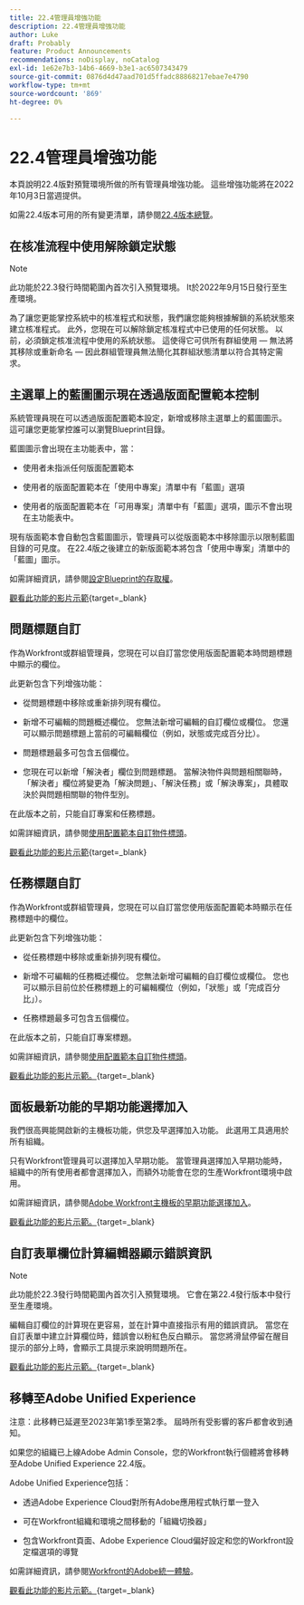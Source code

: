 ```yaml
---
title: 22.4管理員增強功能
description: 22.4管理員增強功能
author: Luke
draft: Probably
feature: Product Announcements
recommendations: noDisplay, noCatalog
exl-id: 1e62e7b3-14b6-4669-b3e1-ac6507343479
source-git-commit: 0876d4d47aad701d5ffadc88868217ebae7e4790
workflow-type: tm+mt
source-wordcount: '869'
ht-degree: 0%

---
```


# 22.4管理員增強功能

本頁說明22.4版對預覽環境所做的所有管理員增強功能。 這些增強功能將在2022年10月3日當週提供。

如需22.4版本可用的所有變更清單，請參閱[22.4版本總覽](/help/quicksilver/product-announcements/product-releases/22.4-release-activity/22-4-release-overview.md)。

## 在核准流程中使用解除鎖定狀態

>[!NOTE]
>
>此功能於22.3發行時間範圍內首次引入預覽環境。 It於2022年9月15日發行至生產環境。

為了讓您更能掌控系統中的核准程式和狀態，我們讓您能夠根據解鎖的系統狀態來建立核准程式。 此外，您現在可以解除鎖定核准程式中已使用的任何狀態。 以前，必須鎖定核准流程中使用的系統狀態。 這使得它可供所有群組使用 — 無法將其移除或重新命名 — 因此群組管理員無法簡化其群組狀態清單以符合其特定需求。

## 主選單上的藍圖圖示現在透過版面配置範本控制

系統管理員現在可以透過版面配置範本設定，新增或移除主選單上的藍圖圖示。 這可讓您更能掌控誰可以瀏覽Blueprint目錄。

藍圖圖示會出現在主功能表中，當：

* 使用者未指派任何版面配置範本

* 使用者的版面配置範本在「使用中專案」清單中有「藍圖」選項

* 使用者的版面配置範本在「可用專案」清單中有「藍圖」選項，圖示不會出現在主功能表中。

現有版面範本會自動包含藍圖圖示，管理員可以從版面範本中移除圖示以限制藍圖目錄的可見度。 在22.4版之後建立的新版面範本將包含「使用中專案」清單中的「藍圖」圖示。

如需詳細資訊，請參閱[設定Blueprint的存取權](/help/quicksilver/administration-and-setup/blueprints/configure-access-to-blueprints.md)。

[觀看此功能的影片示範](https://video.tv.adobe.com/v/3412382/){target=_blank}

## 問題標題自訂

作為Workfront或群組管理員，您現在可以自訂當您使用版面配置範本時問題標題中顯示的欄位。

此更新包含下列增強功能：

* 從問題標題中移除或重新排列現有欄位。

* 新增不可編輯的問題概述欄位。 您無法新增可編輯的自訂欄位或欄位。 您還可以顯示問題標題上當前的可編輯欄位（例如，狀態或完成百分比）。

* 問題標題最多可包含五個欄位。

* 您現在可以新增「解決者」欄位到問題標題。 當解決物件與問題相關聯時，「解決者」欄位將變更為「解決問題」、「解決任務」或「解決專案」，具體取決於與問題相關聯的物件型別。

在此版本之前，只能自訂專案和任務標題。



如需詳細資訊，請參閱[使用配置範本自訂物件標頭](/help/quicksilver/administration-and-setup/customize-workfront/use-layout-templates/customize-object-headers.md)。

[觀看此功能的影片示範](https://video.tv.adobe.com/v/3412383/){target=_blank}

## 任務標題自訂

作為Workfront或群組管理員，您現在可以自訂當您使用版面配置範本時顯示在任務標題中的欄位。

此更新包含下列增強功能：

* 從任務標題中移除或重新排列現有欄位。

* 新增不可編輯的任務概述欄位。 您無法新增可編輯的自訂欄位或欄位。 您也可以顯示目前位於任務標題上的可編輯欄位（例如，「狀態」或「完成百分比」）。

* 任務標題最多可包含五個欄位。

在此版本之前，只能自訂專案標題。

如需詳細資訊，請參閱[使用配置範本自訂物件標頭](/help/quicksilver/administration-and-setup/customize-workfront/use-layout-templates/customize-object-headers.md)。

[觀看此功能的影片示範。](https://video.tv.adobe.com/v/3412384/){target=_blank}

## 面板最新功能的早期功能選擇加入

我們很高興能開啟新的主機板功能，供您及早選擇加入功能。 此選用工具適用於所有組織。

只有Workfront管理員可以選擇加入早期功能。 當管理員選擇加入早期功能時，組織中的所有使用者都會選擇加入，而額外功能會在您的生產Workfront環境中啟用。

如需詳細資訊，請參閱[Adobe Workfront主機板的早期功能選擇加入](/help/quicksilver/agile/get-started-with-boards/boards-early-feature-opt-in.md)。

[觀看此功能的影片示範。](https://video.tv.adobe.com/v/3412386/){target=_blank}

## 自訂表單欄位計算編輯器顯示錯誤資訊

>[!NOTE]
>
>此功能於22.3發行時間範圍內首次引入預覽環境。 它會在第22.4發行版本中發行至生產環境。

編輯自訂欄位的計算現在更容易，並在計算中直接指示有用的錯誤資訊。 當您在自訂表單中建立計算欄位時，錯誤會以粉紅色反白顯示。 當您將滑鼠停留在醒目提示的部分上時，會顯示工具提示來說明問題所在。

[觀看此功能的影片示範。](https://video.tv.adobe.com/v/3412387/){target=_blank}

## 移轉至Adobe Unified Experience

注意：此移轉已延遲至2023年第1季至第2季。 屆時所有受影響的客戶都會收到通知。

如果您的組織已上線Adobe Admin Console，您的Workfront執行個體將會移轉至Adobe Unified Experience 22.4版。

Adobe Unified Experience包括：

* 透過Adobe Experience Cloud對所有Adobe應用程式執行單一登入

* 可在Workfront組織和環境之間移動的「組織切換器」

* 包含Workfront頁面、Adobe Experience Cloud偏好設定和您的Workfront設定檔選項的導覽

如需詳細資訊，請參閱[Workfront的Adobe統一體驗](/help/quicksilver/workfront-basics/navigate-workfront/workfront-navigation/adobe-unified-experience.md)。

[觀看此功能的影片示範。](https://video.tv.adobe.com/v/3412388/){target=_blank}
